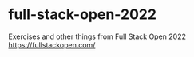 # full-stack-open-2022
Exercises and other things from Full Stack Open 2022 https://fullstackopen.com/
